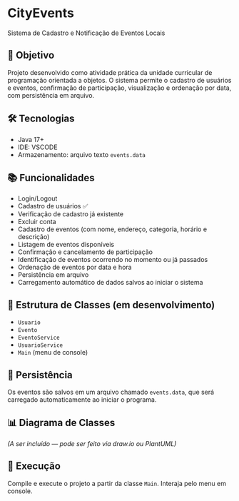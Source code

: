 # CityEvents

Sistema de Cadastro e Notificação de Eventos Locais

## 🎯 Objetivo

Projeto desenvolvido como atividade prática da unidade curricular de programação orientada a objetos. O sistema permite o cadastro de usuários e eventos, confirmação de participação, visualização e ordenação por data, com persistência em arquivo.

## 🛠️ Tecnologias

- Java 17+
- IDE: VSCODE
- Armazenamento: arquivo texto `events.data`

## 📚 Funcionalidades

- Login/Logout
- Cadastro de usuários ✅
- Verificação de cadastro já existente
- Excluir conta
- Cadastro de eventos (com nome, endereço, categoria, horário e descrição)
- Listagem de eventos disponíveis
- Confirmação e cancelamento de participação
- Identificação de eventos ocorrendo no momento ou já passados
- Ordenação de eventos por data e hora
- Persistência em arquivo
- Carregamento automático de dados salvos ao iniciar o sistema

## 🧱 Estrutura de Classes (em desenvolvimento)

- `Usuario`
- `Evento`
- `EventoService`
- `UsuarioService`
- `Main` (menu de console)

## 💾 Persistência

Os eventos são salvos em um arquivo chamado `events.data`, que será carregado automaticamente ao iniciar o programa.

## 📊 Diagrama de Classes

_(A ser incluído — pode ser feito via draw.io ou PlantUML)_

## 🚀 Execução

Compile e execute o projeto a partir da classe `Main`. Interaja pelo menu em console.
